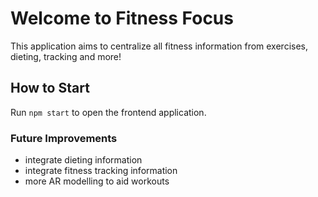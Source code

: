 # Welcome to Fitness Focus

This application aims to centralize all fitness information from exercises, dieting, tracking and more!

## How to Start

Run  `npm start` to open the frontend application.

### Future Improvements

+ integrate dieting information
+ integrate fitness tracking information
+ more AR modelling to aid workouts